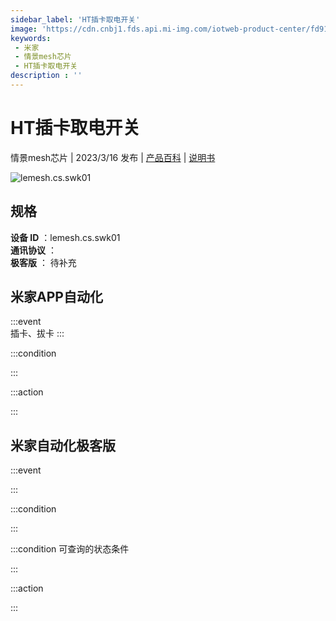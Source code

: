```yaml
---
sidebar_label: 'HT插卡取电开关'
image: 'https://cdn.cnbj1.fds.api.mi-img.com/iotweb-product-center/fd91913e992a6bc87b6c57b995691e27_1677660721931.png?GalaxyAccessKeyId=AKVGLQWBOVIRQ3XLEW&Expires=9223372036854775807&Signature=XG67rcNWBKXl1Rkuf1ZIxaAzT7w='
keywords: 
 - 米家
 - 情景mesh芯片
 - HT插卡取电开关
description : ''
---
```

# HT插卡取电开关

情景mesh芯片 | 2023/3/16 发布 | [产品百科](https://home.mi.com/webapp/content/baike/product/index.html?model=lemesh.cs.swk01/) | [说明书](https://home.mi.com/views/introduction.html?model=lemesh.cs.swk01&region=cn)

![lemesh.cs.swk01](https://cdn.cnbj1.fds.api.mi-img.com/iotweb-product-center/fd91913e992a6bc87b6c57b995691e27_1677660721931.png?GalaxyAccessKeyId=AKVGLQWBOVIRQ3XLEW&Expires=9223372036854775807&Signature=XG67rcNWBKXl1Rkuf1ZIxaAzT7w=)

## 规格  
> 
**设备 ID** ：lemesh.cs.swk01  
**通讯协议** ：  
**极客版**  ： 待补充 


## 米家APP自动化  

:::event  
插卡、拔卡
:::

:::condition  

:::

:::action   

:::

## 米家自动化极客版  

:::event  

:::

:::condition  

:::

:::condition 可查询的状态条件  

:::

:::action  

:::

        
